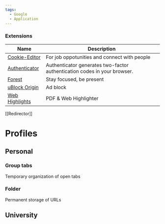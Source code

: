 ```yaml
---
tags:
  - Google
  - Application
---
```

### Extensions

| Name                                                                                                                  | Description                                                              |
| --------------------------------------------------------------------------------------------------------------------- | ------------------------------------------------------------------------ |
| [Cookie-Editor](https://chromewebstore.google.com/detail/cookie-editor/hlkenndednhfkekhgcdicdfddnkalmdm)              | For job oppotunities and connect with people                             |
| [Authenticator](https://chromewebstore.google.com/detail/authenticator/bhghoamapcdpbohphigoooaddinpkbai)              | Authenticator generates two-factor authentication codes in your browser. |
| [Forest](https://chromewebstore.google.com/detail/forest-stay-focused-be-pr/kjacjjdnoddnpbbcjilcajfhhbdhkpgk)         | Stay focused, be present                                                 |
| [uBlock Origin](https://chromewebstore.google.com/detail/ublock-origin/cjpalhdlnbpafiamejdnhcphjbkeiagm)              | Ad block                                                                 |
| [Web Highlights](https://chromewebstore.google.com/detail/web-highlights-pdf-web-hi/hldjnlbobkdkghfidgoecgmklcemanhm) | PDF & Web Highlighter                                                    |
[[Redirector]]

# Profiles

## Personal

### Group tabs

Temporary organization of open tabs
### Folder

Permanent storage of URLs

## University